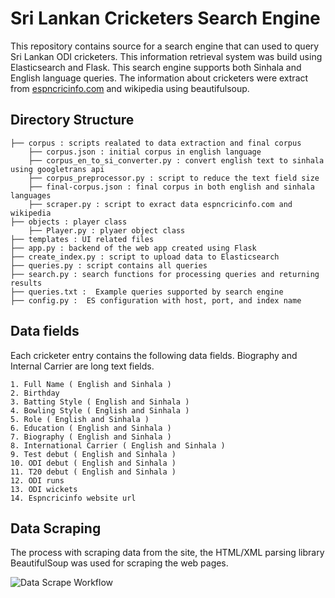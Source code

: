 # Sri Lankan Cricketers Search Engine 
This repository contains source for a search engine that can used to query Sri Lankan
ODI cricketers. This information retrieval system was build using Elasticsearch and Flask.
This search engine supports both Sinhala and English language queries. The information 
about cricketers were extract from [espncricinfo.com](https://www.espncricinfo.com/player) 
and wikipedia using beautifulsoup.


## Directory Structure

```
├── corpus : scripts realated to data extraction and final corpus
    ├── corpus.json : initial corpus in english language
    ├── corpus_en_to_si_converter.py : convert english text to sinhala using googletrans api
    ├── corpus_preprocessor.py : script to reduce the text field size
    ├── final-corpus.json : final corpus in both english and sinhala languages
    ├── scraper.py : script to exract data espncricinfo.com and wikipedia              
├── objects : player class 
    ├── Player.py : plyaer object class
├── templates : UI related files  
├── app.py : backend of the web app created using Flask
├── create_index.py : script to upload data to Elasticsearch
├── queries.py : script contains all queries
├── search.py : search functions for processing queries and returning results
├── queries.txt :  Example queries supported by search engine  
├── config.py :  ES configuration with host, port, and index name
```

## Data fields

Each cricketer entry contains the following data fields. Biography and Internal Carrier are long text fields.

    1. Full Name ( English and Sinhala )
    2. Birthday 
    3. Batting Style ( English and Sinhala )
    4. Bowling Style ( English and Sinhala )
    5. Role ( English and Sinhala ) 
    6. Education ( English and Sinhala )
    7. Biography ( English and Sinhala )
    8. International Carrier ( English and Sinhala )
    9. Test debut ( English and Sinhala )
    10. ODI debut ( English and Sinhala )
    11. T20 debut ( English and Sinhala )
    12. ODI runs
    13. ODI wickets
    14. Espncricinfo website url

## Data Scraping

The process with scraping data from the site, the HTML/XML parsing library BeautifulSoup was used 
for scraping the web pages.

![Data Scrape Workflow](https://github.com/LakshanWeerasinghe/Sri_Lankan_Cricketer_Search/assets/images/scrape.png)